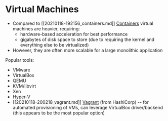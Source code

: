 # Virtual Machines

- Compared to [[20210118-192156_containers.md]] [Containers](20210118-192156_containers.md) virtual machines are heavier, requiring:
    - hardware-based acceleration for best performance
    - gigabytes of disk space to store (due to requiring the kernel and everything else to be virtualized)
- However, they are often more scalable for a large monolithic application

Popular tools:

- VMware
- VirtualBox
- QEMU
- KVM/libvirt
- Xen
- Hyper-V
- [[20210118-200218_vagrant.md]] [Vagrant](20210118-200218_vagrant.md) (from HashiCorp) -- for automated provisioning of VMs, can leverage VirtualBox driver/backend (this appears to be the most popular option)